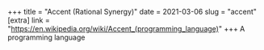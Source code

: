 +++
title = "Accent (Rational Synergy)"
date = 2021-03-06
slug = "accent"
[extra]
link = "https://en.wikipedia.org/wiki/Accent_(programming_language)"
+++
A programming language

